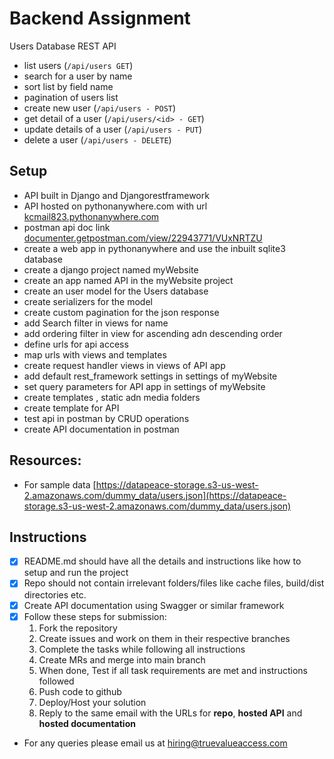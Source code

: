 # Backend Assignment

Users Database REST API

- list users (`/api/users GET`)
- search for a user by name
- sort list by field name
- pagination of users list
- create new user (`/api/users - POST`)
- get detail of a user (`/api/users/<id> - GET`)
- update details of a user (`/api/users - PUT`)
- delete a user (`/api/users - DELETE`)

## Setup 

- API built in Django and Djangorestframework
- API hosted on pythonanywhere.com with url [kcmail823.pythonanywhere.com](https://kcmail823.pythonanywhere.com)
- postman api doc link [documenter.getpostman.com/view/22943771/VUxNRTZU](https://documenter.getpostman.com/view/22943771/VUxNRTZU)
- create a web app in pythonanywhere and use the inbuilt sqlite3 database
- create a django project named myWebsite
- create an app named API in the myWebsite project
- create an user model for the Users database
- create serializers for the model 
- create custom pagination for the json response 
- add Search filter in views for name
- add ordering filter in view for ascending adn descending order
- define urls for api access
- map urls with views and templates
- create request handler views in views of API app
- add default rest_framework settings in settings of myWebsite
- set query parameters for API app in settings of myWebsite 
- create templates , static adn media folders
- create template for API
- test api in postman by CRUD operations
- create API documentation in postman 

## Resources:

- For sample data [https://datapeace-storage.s3-us-west-2.amazonaws.com/dummy_data/users.json](https://datapeace-storage.s3-us-west-2.amazonaws.com/dummy_data/users.json)

## **Instructions**

- [x] README.md should have all the details and instructions like how to setup and run the project
- [x] Repo should not contain irrelevant folders/files like cache files, build/dist directories etc.
- [x] Create API documentation using Swagger or similar framework
- [X] Follow these steps for submission:
  1. Fork the repository
  1. Create issues and work on them in their respective branches
  1. Complete the tasks while following all instructions
  1. Create MRs and merge into main branch
  1. When done, Test if all task requirements are met and instructions followed
  1. Push code to github
  1. Deploy/Host your solution
  1. Reply to the same email with the URLs for **repo**, **hosted API** and **hosted documentation** 
- For any queries please email us at [hiring@truevalueaccess.com](mailto:hiring@truevalueaccess.com)
